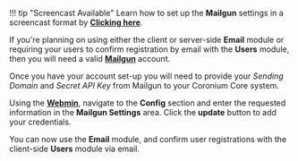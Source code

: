 !!! tip "Screencast Available"
    Learn how to set up the __Mailgun__ settings in a screencast format by __[Clicking here](/screencasts/#email-module)__.

If you're planning on using either the client or server-side __Email__ module or requiring your users to confirm registration by email with the __Users__ module, then you will need a valid __[Mailgun](https://mailgun.com)__ account.

Once you have your account set-up you will need to provide your _Sending Domain_ and _Secret API Key_ from Mailgun to your Coronium Core system.

Using the __[Webmin](/webmin-guide/setup/)__, navigate to the __Config__ section and enter the requested information in the __Mailgun Settings__ area. Click the __update__ button to add your credentials.

You can now use the __Email__ module, and confirm user registrations with the client-side __Users__ module via email.